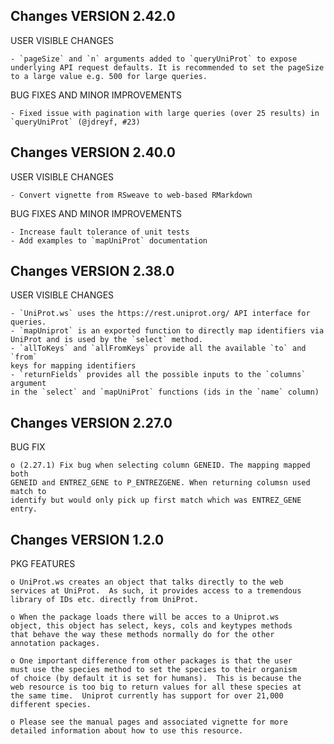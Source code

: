 Changes VERSION 2.42.0
----------------------

USER VISIBLE CHANGES

    - `pageSize` and `n` arguments added to `queryUniProt` to expose
    underlying API request defaults. It is recommended to set the pageSize
    to a large value e.g. 500 for large queries.

BUG FIXES AND MINOR IMPROVEMENTS

    - Fixed issue with pagination with large queries (over 25 results) in
    `queryUniProt` (@jdreyf, #23)

Changes VERSION 2.40.0
----------------------

USER VISIBLE CHANGES

    - Convert vignette from RSweave to web-based RMarkdown

BUG FIXES AND MINOR IMPROVEMENTS

    - Increase fault tolerance of unit tests
    - Add examples to `mapUniProt` documentation

Changes VERSION 2.38.0
----------------------

USER VISIBLE CHANGES

    - `UniProt.ws` uses the https://rest.uniprot.org/ API interface for queries.
    - `mapUniprot` is an exported function to directly map identifiers via
    UniProt and is used by the `select` method.
    - `allToKeys` and `allFromKeys` provide all the available `to` and `from`
    keys for mapping identifiers
    - `returnFields` provides all the possible inputs to the `columns` argument
    in the `select` and `mapUniProt` functions (ids in the `name` column)

Changes VERSION 2.27.0
----------------------

BUG FIX

    o (2.27.1) Fix bug when selecting column GENEID. The mapping mapped both
    GENEID and ENTREZ_GENE to P_ENTREZGENE. When returning columsn used match to
    identify but would only pick up first match which was ENTREZ_GENE entry.


Changes VERSION 1.2.0
--------------------

PKG FEATURES

    o UniProt.ws creates an object that talks directly to the web
    services at UniProt.  As such, it provides access to a tremendous
    library of IDs etc. directly from UniProt.

    o When the package loads there will be acces to a Uniprot.ws
    object, this object has select, keys, cols and keytypes methods
    that behave the way these methods normally do for the other
    annotation packages.  

    o One important difference from other packages is that the user
    must use the species method to set the species to their organism
    of choice (by default it is set for humans).  This is because the
    web resource is too big to return values for all these species at
    the same time.  Uniprot currently has support for over 21,000
    different species.  

    o Please see the manual pages and associated vignette for more
    detailed information about how to use this resource.


